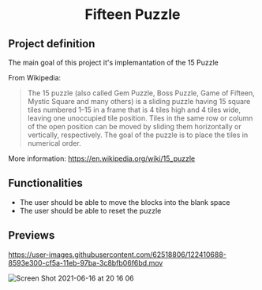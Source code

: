 <h1 align="center">Fifteen Puzzle</h1>

## Project definition

The main goal of this project it's implemantation of the 15 Puzzle

From Wikipedia:

> The 15 puzzle (also called Gem Puzzle, Boss Puzzle, Game of Fifteen, Mystic Square and many others) is a sliding puzzle having 15 square tiles numbered 1–15 in a frame that is 4 tiles high and 4 tiles wide, leaving one unoccupied tile position. Tiles in the same row or column of the open position can be moved by sliding them horizontally or vertically, respectively. The goal of the puzzle is to place the tiles in numerical order.

More information: https://en.wikipedia.org/wiki/15_puzzle

## Functionalities

 - The user should be able to move the blocks into the blank space
 - The user should be able to reset the puzzle


## Previews

https://user-images.githubusercontent.com/62518806/122410688-8593e300-cf5a-11eb-97ba-3c8bfb06f6bd.mov

![Screen Shot 2021-06-16 at 20 16 06](https://user-images.githubusercontent.com/62518806/122410375-3ea5ed80-cf5a-11eb-9e11-c1da39cc459f.png)

